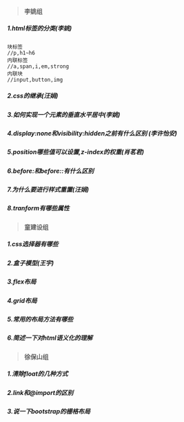>#### **李姚组**

##### 1.html标签的分类(李姚)
~~~
块标签
//p,h1~h6
内联标签
//a,span,i,em,strong
内联块
//input,button,img
~~~

##### 2.css的继承(汪娟)

##### 3.如何实现一个元素的垂直水平居中(李姚)

##### 4.display:none和visibility:hidden之前有什么区别 (李许怡安)

##### 5.position哪些值可以设置,z-index的权重(肖茗君)

##### 6.before:和before::有什么区别

##### 7.为什么要进行样式重置(汪娟)

##### 8.tranform有哪些属性

>#### **童建设组**

##### 1.css选择器有哪些

##### 2.盒子模型(王宇)

##### 3.flex布局

##### 4.grid布局

##### 5.常用的布局方法有哪些

##### 6.简述一下对html语义化的理解

>#### **徐保山组**

##### 1.清除float的几种方式

##### 2.link和@import的区别

##### 3.说一下bootstrap的栅格布局

##### 